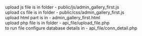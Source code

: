 upload js file is in folder - public/js/admin_gallery_first.js <br>
upload cs file is in folder - public/css/admin_gallery_first.js <br>
upload html part  is in  - admin_gallery_first.html <br>
upload php  file is in folder - api_file/upload_file.php <br>
to run file configure database details in - api_file/conn_detail.php